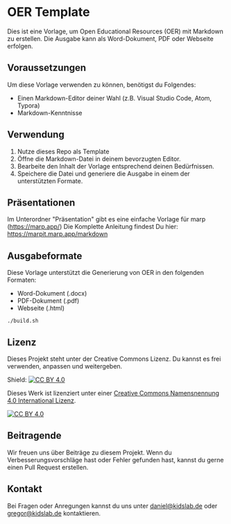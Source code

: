 # OER Template

Dies ist eine Vorlage, um Open Educational Resources (OER) mit Markdown zu erstellen. Die Ausgabe kann als Word-Dokument, PDF oder Webseite erfolgen.

## Voraussetzungen

Um diese Vorlage verwenden zu können, benötigst du Folgendes:

- Einen Markdown-Editor deiner Wahl (z.B. Visual Studio Code, Atom, Typora)
- Markdown-Kenntnisse

## Verwendung

1. Nutze dieses Repo als Template
2. Öffne die Markdown-Datei in deinem bevorzugten Editor.
3. Bearbeite den Inhalt der Vorlage entsprechend deinen Bedürfnissen.
4. Speichere die Datei und generiere die Ausgabe in einem der unterstützten Formate.

## Präsentationen

Im Unterordner "Präsentation" gibt es eine einfache Vorlage für marp (https://marp.app/)
Die Komplette Anleitung findest Du hier: https://marpit.marp.app/markdown


## Ausgabeformate

Diese Vorlage unterstützt die Generierung von OER in den folgenden Formaten:

- Word-Dokument (.docx)
- PDF-Dokument (.pdf)
- Webseite (.html)

`./build.sh`

## Lizenz

Dieses Projekt steht unter der Creative Commons Lizenz. Du kannst es frei verwenden, anpassen und weitergeben.

Shield: [![CC BY 4.0][cc-by-shield]][cc-by]

Dieses Werk ist lizenziert unter einer
[Creative Commons Namensnennung 4.0 International Lizenz][cc-by].

[![CC BY 4.0][cc-by-image]][cc-by]

[cc-by]: http://creativecommons.org/licenses/by/4.0/
[cc-by-image]: https://i.creativecommons.org/l/by/4.0/88x31.png
[cc-by-shield]: https://img.shields.io/badge/License-CC%20BY%204.0-lightgrey.svg

## Beitragende

Wir freuen uns über Beiträge zu diesem Projekt. Wenn du Verbesserungsvorschläge hast oder Fehler gefunden hast, kannst du gerne einen Pull Request erstellen.

## Kontakt

Bei Fragen oder Anregungen kannst du uns unter daniel@kidslab.de oder gregor@kidslab.de kontaktieren.
